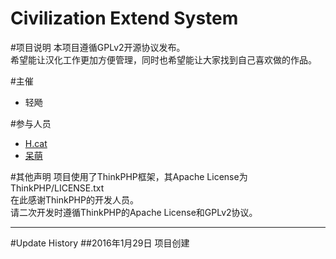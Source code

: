 Civilization Extend System 
===========================
#项目说明
本项目遵循GPLv2开源协议发布。<br>
希望能让汉化工作更加方便管理，同时也希望能让大家找到自己喜欢做的作品。

#主催
* 轻飏

#参与人员
* [H.cat](https://github.com/uccu "uccu")<br>
* [呆萌](https://github.com/democyann "democyann")

#其他声明
项目使用了ThinkPHP框架，其Apache License为ThinkPHP/LICENSE.txt<br>
在此感谢ThinkPHP的开发人员。<br>
请二次开发时遵循ThinkPHP的Apache License和GPLv2协议。

--------
#Update History
##2016年1月29日
项目创建
